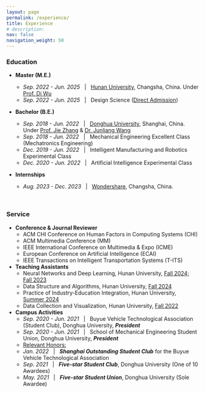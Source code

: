 ```yaml
---
layout: page
permalink: /experience/
title: Experience
# description:
nav: false
navigation_weight: 50
---
```


### Education
- <b>Master (M.E.)</b>
  <ul style="padding-left: 20px;">
      <li><em>Sep. 2022 - Jun. 2025</em> &nbsp; | &nbsp; <a href="http://www-en.hnu.edu.cn/">Hunan University</a>, Changsha, China. Under <a href="https://ics.uci.edu/~dwu3/">Prof. Di Wu</a></li>
      <li><em>Sep. 2022 - Jun. 2025</em> &nbsp; | &nbsp; Design Science (<u>Direct Admission</u>)</li>
    </ul>
- <b>Bachelor (B.E.)</b>
  <ul style="padding-left: 20px;">
      <li><em>Sep. 2018 - Jun. 2022</em> &nbsp; | &nbsp; <a href="https://english.dhu.edu.cn/">Donghua University</a>, Shanghai, China. Under <a href="https://iai.dhu.edu.cn/2021/0525/c20255a281050/page.htm">Prof. Jie Zhang</a> & <a href="https://scholar.google.com/citations?user=eCJf4qcAAAAJ">Dr. Junliang Wang</a></li>
      <li><em>Sep. 2018 - Jun. 2022</em> &nbsp; | &nbsp; Mechanical Engineering Excellent Class (Mechatronics Engineering)</li>
      <li><em>Dec. 2019 - Jun. 2022</em> &nbsp; | &nbsp; Intelligent Manufacturing and Robotics Experimental Class</li>
      <li><em>Dec. 2020 - Jun. 2022</em> &nbsp; | &nbsp; Artificial Intelligence Experimental Class</li>
  </ul>

- <b>Internships</b>
  <ul style="padding-left: 20px;">
      <li><em>Aug. 2023 - Dec. 2023</em> &nbsp; | &nbsp; <a href="https://www.wondershare.com/">Wondershare</a>, Changsha, China.</li>
  </ul>

<br>

### Service
- <b>Conference & Journal Reviewer</b>
  <ul style="padding-left: 20px;">
      <li>ACM CHI Conference on Human Factors in Computing Systems (CHI)</li>
      <li>ACM Multimedia Conference (MM)</li>
      <li>IEEE International Conference on Multimedia & Expo (ICME)</li>
      <li>European Conference on Artificial Intelligence (ECAI)</li>
      <li>IEEE Transactions on Intelligent Transportation Systems (T-ITS)</li>
    </ul>
- <b>Teaching Assistants</b>
  <ul style="padding-left: 20px;">
      <li>Neural Networks and Deep Learning, Hunan University, <u>Fall 2024; Fall 2023</u></li>
      <li>Data Structure and Algorithms, Hunan University, <u>Fall 2024</u></li>
      <li>Practice of Industry-Education Integration, Hunan University, <u>Summer 2024</u></li>
      <li>Data Collection and Visualization, Hunan University, <u>Fall 2022</u></li>
    </ul>
- <b>Campus Activities</b>
  <ul style="padding-left: 20px;">
      <li><em>Sep. 2020 - Jun. 2021</em> &nbsp; | &nbsp; Buyue Vehicle Technological Association (Student Club), Donghua University, <b><i>President</i></b></li>
      <li><em>Sep. 2020 - Jun. 2021</em> &nbsp; | &nbsp; School of Mechanical Engineering Student Union, Donghua University, <b><i>President</i></b></li>
      <li><a href="#">Relevant Honors:</a></li>
      <li><em>Jan. 2022</em> &nbsp; | &nbsp; <b><i>Shanghai Outstanding Student Club</i></b> for the Buyue Vehicle Technological Association</li>
      <li><em>Sep. 2021</em> &nbsp; | &nbsp; <b><i>Five-star Student Club</i></b>, Donghua University (One of 10 Awardees)</li>
      <li><em>May. 2021</em> &nbsp; | &nbsp; <b><i>Five-star Student Union</i></b>, Donghua University (Sole Awardee)</li>
    </ul>